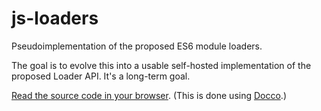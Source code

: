 # js-loaders

Pseudoimplementation of the proposed ES6 module loaders.

The goal is to evolve this into a usable self-hosted implementation of
the proposed Loader API. It's a long-term goal.

[Read the source code in your
browser](https://people.mozilla.com/~jorendorff/js-loaders/Loader.html).
(This is done using [Docco](http://jashkenas.github.io/docco/).)
